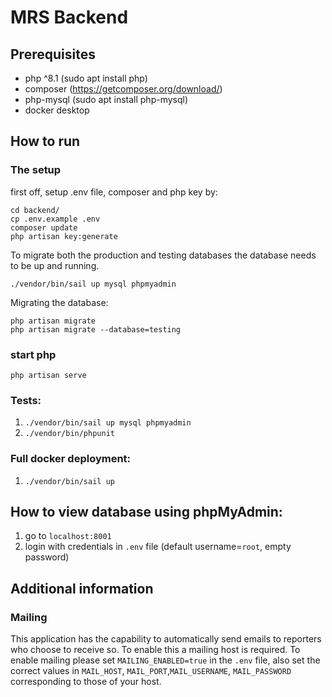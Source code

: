 # MRS Backend


## Prerequisites
- php ^8.1 (sudo apt install php)
- composer   (https://getcomposer.org/download/)
- php-mysql (sudo apt install php-mysql)
- docker desktop

## How to run
### The setup
first off, setup .env file, composer and php key by:
```
cd backend/
cp .env.example .env
composer update
php artisan key:generate
```
To migrate both the production and testing databases the database needs to be up and running.
```
./vendor/bin/sail up mysql phpmyadmin
```
Migrating the database:
```
php artisan migrate
php artisan migrate --database=testing
```

### start php
```
php artisan serve
```


### Tests:
1. `./vendor/bin/sail up mysql phpmyadmin`
2. `./vendor/bin/phpunit`

### Full docker deployment:
1. `./vendor/bin/sail up`

## How to view database using phpMyAdmin:
1. go to `localhost:8001`
2. login with credentials in `.env` file (default username=`root`, empty password)

## Additional information

### Mailing
This application has the capability to automatically send emails to reporters who choose to receive so. To enable this a mailing host is required. To enable mailing please set `MAILING_ENABLED=true` in the `.env` file, also set the correct values in `MAIL_HOST`, `MAIL_PORT`,`MAIL_USERNAME`, `MAIL_PASSWORD` corresponding to those of your host.